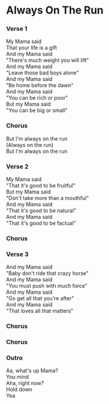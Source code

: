 # Always On The Run

### Verse 1
My Mama said  
That your life is a gift  
And my Mama said  
"There's much weight you will lift"  
And my Mama said  
"Leave those bad boys alone"  
And my Mama said  
"Be home before the dawn"  
And my Mama said  
"You can be rich or poor"  
But my Mama said  
"You can be big or small" 

### Chorus
But I'm always on the run  
(Always on the run)  
But I'm always on the run  

### Verse 2
My Mama said  
"That it's good to be fruitful"  
But my Mama said  
"Don't take more than a mouthful"  
And my Mama said  
"That it's good to be natural"  
And my Mama said  
"That it's good to be factual"

### Chorus

### Verse 3
And my Mama said  
"Baby don't ride that crazy horse"  
And my Mama said  
"You must push with much force"  
And my Mama said  
"Go get all that you're after"  
And my Mama said  
"That loves all that matters"

### Chorus

### Chorus

### Outro
Aa, what's up Mama?  
You mind  
Aha, right now?  
Hold down  
Yea
